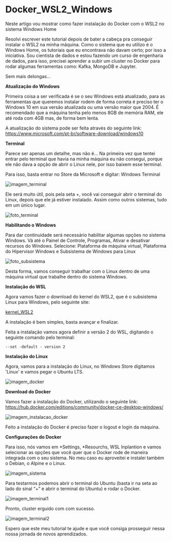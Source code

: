 # Docker_WSL2_Windows
Neste artigo vou mostrar como fazer instalação do Docker com o WSL2 no sistema Windows Home

Resolvi escrever este tutorial depois de bater a cabeça pra conseguir instalar o WSL2 na minha máquina. Como o sistema que eu utilizo é o Windows Home, os tutoriais que eu encontrava não davam certo; por isso a iniciativa.
Sou cientista de dados e estou fazendo um curso de engenharia de dados, para isso, precisei aprender a subir um cluster no Docker para rodar algumas ferramentas como: Kafka, MongoDB e Jupyter.

Sem mais delongas...

**Atualização do Windows**

Primeira coisa a ser verificada é se o seu Windows está atualizado, para as ferramentas que queremos instalar rodem de forma correta é preciso ter o Windows 10 em sua versão atualizada ou uma versão maior que 2004. É recomendado que a  máquina tenha pelo menos 8GB de memória RAM, ele até roda com 4GB mas, de forma bem lenta.

A atualização do sistema pode ser feita através do seguinte link: https://www.microsoft.com/pt-br/software-download/windows10


**Terminal**

Parece ser apenas um detalhe, mas não é… Na primeira vez que tentei entrar pelo terminal que havia na minha máquina eu não consegui, porque ele não dava a opção de abrir o Linux nele, por isso baixem esse terminal.

Para isso, basta entrar no Store da Microsoft e digitar: Windows Terminal


![imagem_terminal](https://github.com/Kelly002/Docker_WSL2_Windows/blob/main/imagem1.png)


Ele será muito útil, pois pela seta +, você vai conseguir abrir o terminal do Linux, depois que ele já estiver instalado. Assim como outros sistemas, tudo em um único lugar.


![foto_terminal](https://github.com/Kelly002/Docker_WSL2_Windows/blob/main/imagem2.png)


**Habilitando o Windows**

Para dar continuidade será necessário habilitar algumas opções no sistema Windows. Vá até o Painel de Controle, Programas, Ativar e desativar recursos do Windows. 
Selecione: Plataforma de máquina virtual, Plataforma do Hipervisor Windows e Subsistema de Windows para Linux

![foto_subsistema](https://github.com/Kelly002/Docker_WSL2_Windows/blob/main/imagem3.png)

Desta forma, vamos conseguir trabalhar com o Linux dentro de uma máquina virtual que trabalhe dentro do sistema Windows.

**Instalação do WSL**

Agora vamos fazer o download do kernel do WSL2, que é o subsistema Linux para Windows,  pelo seguinte site:

[kernel_WSL2](https://wslstorestorage.blob.core.windows.net/wslblob/wsl_update_x64.msi)


A instalação é bem simples, basta avançar e finalizar.

Feita a instalação vamos agora definir a versão 2 do WSL, digitando o seguinte comando pelo terminal:

```
--set -default - version 2
```

**Instalação do Linux**

Agora, vamos para a instalação do Linux, no Windows Store digitamos 'Linux' e vamos pegar o Ubuntu LTS.


![imagem_docker](https://github.com/Kelly002/Docker_WSL2_Windows/blob/main/imagem4.png)


**Download do Docker**

Vamos fazer a instalação do Docker, utilizando o seguinte link: https://hub.docker.com/editions/community/docker-ce-desktop-windows/


![imagem_instalacao_docker](https://github.com/Kelly002/Docker_WSL2_Windows/blob/main/imagem6.png)


Feito a instalação do Docker é preciso fazer o logout e login da máquina.

**Configurações do Docker**

Para isso, nós vamos em *Settings, *Resourchs, WSL Inplantion e vamos selecionar as opções que você quer que o Docker rode de maneira integrada com o seu sistema. No meu caso eu aproveitei e instalei também o Debian, o Alpine e o Linux.


![imagem_sistema](https://github.com/Kelly002/Docker_WSL2_Windows/blob/main/imagem7.png)


Para testarmos podemos abrir o terminal do Ubuntu (basta ir na seta ao lado do sinal “+” e abrir o terminal do Ubuntu) e rodar o Docker.


![imagem_terminal1](https://github.com/Kelly002/Docker_WSL2_Windows/blob/main/imagem8.png)


Pronto, cluster erguido com com sucesso.


![imagem_terminal2](https://github.com/Kelly002/Docker_WSL2_Windows/blob/main/imagem9.png)


Espero que este meu tutorial te ajude e que você consiga prosseguir nessa nossa jornada de novos aprendizados.








